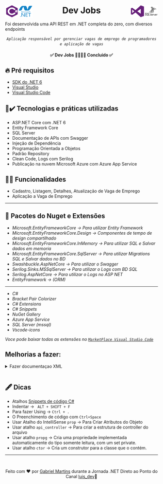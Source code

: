 <h1 align="center"><img align="left" height="40" width="45" src="https://github.com/devicons/devicon/blob/master/icons/csharp/csharp-plain.svg"><img align="left" src="https://github.com/devicons/devicon/blob/master/icons/dot-net/dot-net-plain-wordmark.svg" height="40" width="45" >Dev Jobs<img align="right" height="40" width="45" src="https://github.com/devicons/devicon/blob/master/icons/microsoftsqlserver/microsoftsqlserver-plain-wordmark.svg"><img align="right" height="40" width="45"src="https://github.com/devicons/devicon/blob/master/icons/visualstudio/visualstudio-plain.svg" ></h1>

Foi desenvolvida uma API REST em .NET completa do zero,
com diversos endpoints


 <div align="center">

   <cite align="center">`Aplicação responsável por gerenciar vagas de
emprego de programadores e aplicação de vagas`</cite>

</div>

<h4 align="center"> 
   ✅ Dev Jobs 🔎👨‍💻🌆 Concluido ✅ 
   
 </h4>

## 🔥 **Pré requisitos**

- [SDK do .NET 6](https://dotnet.microsoft.com/download)
- [Visual Studio](https://visualstudio.microsoft.com/pt-br/downloads/)
- [Visual Studio Code](https://code.visualstudio.com/)


## 🚀✔️ Tecnologias e práticas utilizadas
- ASP.NET Core com .NET 6
- Entity Framework Core
- SQL Server
- Documentação de APls com Swagger
- Injeção de Dependência
- Programação Orientada a Objetos
- Padrão Repository
- Clean Code, Logs com Serilog
- Publicação na nuvem Microsoft Azure com Azure App Service

## 🔨🔮 Funcionalidades

- Cadastro, Listagem, Detalhes, Atualização de Vaga de Emprego
- Aplicação a Vaga de Emprego

<hr>


## 📝 Pacotes do Nuget e Extensões

<i>

* Microsoft.EntityFrameworkCore -> Para utilizar Entity Framework
* Microsoft.EntityFrameworkCore.Design -> Componentes de tempo de design compartilhado
* Microsoft.EntityFrameworkCore.InMemory -> Para utilizar SQL e Salvar dados em memoria
* Microsoft.EntityFrameworkCore.SqlServer -> Para utilizar Migrations SQL e Salvar dados no BD
* Swashbuckle.AspNetCore -> Para utilizar o Swagger
* Serilog.Sinks.MSSqlServer -> Para utilizar o Logs com BD SQL
* Serilog.AspNetCore -> Para utilizar o Logs no ASP NET
* EntityFramework -> (ORM)
 
 <hr>


* C#
* Bracket Pair Colorizer
* C# Extensions
* C# Snippets
* NuGet Gallery
* Azure App Service
* SQL Server (mssql)
* Vscode-icons

Voce pode baixar todas as extensões no [`MarketPlace Visual Studio Code`](https://marketplace.visualstudio.com/vscode)
 
</i>


## Melhorias a fazer:

<details>
  <summary>Fazer documentaçao XML </summary>
 
- [ ] PUT

- [ ] GET

- [ ] GETALL

</details>

<br>

## 🖋️ Dicas

* Atalhos [Snippets de código C#](https://docs.microsoft.com/pt-br/visualstudio/ide/visual-csharp-code-snippets?view=vs-2022)
* Indentar -> ```  ALT + SHIFT + F ```
* Para fazer Using ->  ``` Ctrl + .  ``` 
* O Preenchimento de código com `Ctrl+Space`
* Usar Atalho do IntelliSense  `prop`  -> Para Criar Atributos do Objeto
* Usar atalho `api_controller` -> Para criar a estrutura de controller do arquivo
* Usar atalho `propg` -> Cria uma propriedade implementada automaticamente do tipo somente leitura, com um set private.
* Usar atalho `ctor` -> Cria um construtor para a classe que o contém.


<hr>
<br>

<div align="center">

Feito com ❤️ por [Gabriel Martins](https://www.linkedin.com/in/gabriel-martins-0479811b0/) durante a Jornada .NET Direto ao Ponto do Canal [luis_dev](https://www.youtube.com/channel/UCjfymesWHr0Z-3hryRsc-Fw)👋
 
 </div>
